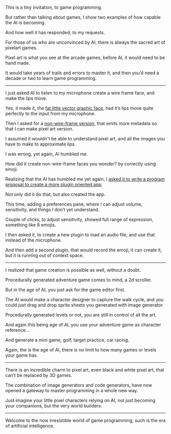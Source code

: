 This is a tiny invitation,
to game programming.

But rather than talking about games,
I show two examples of how capable the AI is becoming.

And how well it has responded,
to my requests.

For those of us who are unconvinced by AI,
there is always the sacred art of pixelart games.

Pixel art is what you see at the arcade games,
before AI, it would need to be hand made.

It would take years of trails and errors to master it,
and then you’d need a decade or two to learn game programming.

---

I just asked AI to listen to my microphone
create a wire frame face, and make the lips move.

Yes, it made it, the [fat little vector graphic face][1],
had it’s lips move quite perfectly to the input from my microphone.

Then I asked for a [non-wire-frame version][2],
that emits more metadata so that I can make pixel art version.

I assumed it wouldn't be able to understand pixel art,
and all the images you have to make to approximate lips.

I was wrong,
yet again, AI humbled me.

How did it create non-wire-frame faces you wonder?
by correctly using emoji.

Realizing that the AI has humbled me yet again,
I [asked it to write a program proposal to create a more plugin oriented app][3].

Not only did it do that,
but also created the app.

This time, adding a preferences pane,
where I can adjust volume, sensitivity, and things I don’t yet understand.

Couple of clicks, to adjust sensitivity,
showed full range of expression, something like 8 emojis.

I then asked it, to create a new plugin to load an audio file,
and use that instead of the microphone.

And then add a second plugin, that would record the emoji,
it can create it, but it is running out of context space.


---

I realized that game creation is possible as well,
without a doubt.

Procedurally generated adventure game comes to mind,
a 2d scroller.

But in the age of AI,
you just ask for the game editor first.

The AI would make a character designer to capture the walk cycle,
and you could just drag and drop sprite sheets you generated with image generator.

Procedurally generated levels or not,
you are still in control of all the art.

And again this being age of AI,
you use your adventure game as character reference…

And generate a mini game,
golf, target practice, car racing.

Again, the is the age of AI,
there is no limit to how many games or levels your game has.

---

There is an incredible charm to pixel art,
even black and white pixel art, that can’t be replaced by 3D games.

The combination of image generators and code generators,
have now opened a gateway to master programming in a whole new way.

Just imagine your little pixel characters relying on AI,
not just becoming your companions, but the very world builders.

----

Welcome to the now irresistible world of game programming,
such is the era of artificial intelligence.

[1]: files/vector.html
[2]: files/raster.html
[3]: files/proposal.md

